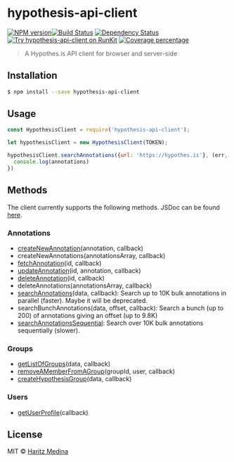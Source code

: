 # hypothesis-api-client
[![NPM version][npm-image]][npm-url][![Build Status][travis-image]][travis-url] [![Dependency Status][daviddm-image]][daviddm-url] [![Try hypothesis-api-client on RunKit][runkit-image]][runkit-url] [![Coverage percentage][coveralls-image]][coveralls-url] 
> A Hypothes.is API client for browser and server-side

## Installation

```sh
$ npm install --save hypothesis-api-client
```

## Usage

```js
const HypothesisClient = require('hypothesis-api-client');

let hypothesisClient = new HypothesisClient(TOKEN);

hypothesisClient.searchAnnotations({url: 'https://hypothes.is'}, (err, annotations) => {
  console.log(annotations)
})
```

## Methods

The client currently supports the following methods. JSDoc can be found [here](https://haritzmedina.github.io/hypothesis-api-client).

### Annotations
* [createNewAnnotation](http://h.readthedocs.io/en/latest/api-reference/#operation/createAnnotation)(annotation, callback)
* createNewAnnotations(annotationsArray, callback)
* [fetchAnnotation](http://h.readthedocs.io/en/latest/api-reference/#operation/fetchAnnotation)(id, callback)
* [updateAnnotation](http://h.readthedocs.io/en/latest/api-reference/#operation/updateAnnotation)(id, annotation, callback)
* [deleteAnnotation](http://h.readthedocs.io/en/latest/api-reference/#operation/deleteAnnotation)(id, callback)
* deleteAnnotations(annotationsArray, callback)
* [searchAnnotations](http://h.readthedocs.io/en/latest/api-reference/#operation/search)(data, callback): Search up to 10K bulk annotations in parallel (faster). Maybe it will be deprecated. 
* searchBunchAnnotations(data, offset, callback): Search a bunch (up to 200) of annotations giving an offset (up to 9.8K)
* [searchAnnotationsSequential](https://web.hypothes.is/blog/new-search-api-parameter-search_after/): Search over 10K bulk annotations sequentially (slower).

### Groups
* [getListOfGroups](https://h.readthedocs.io/en/latest/api-reference/#operation/listGroups)(data, callback)
* [removeAMemberFromAGroup](http://h.readthedocs.io/en/latest/api-reference/#operation/deleteGroupMember)(groupId, user, callback)
* [createHypothesisGroup](https://h.readthedocs.io/en/latest/api-reference/#operation/createGroup)(data, callback)

### Users
* [getUserProfile](http://h.readthedocs.io/en/latest/api-reference/#section/Hypothesis-API-Reference)(callback)

## License

MIT © [Haritz Medina](https://haritzmedina.com)


[npm-image]: https://badge.fury.io/js/hypothesis-api-client.svg
[npm-url]: https://npmjs.org/package/hypothesis-api-client
[travis-image]: https://travis-ci.com/haritzmedina/hypothesis-api-client.svg?branch=master
[travis-url]: https://travis-ci.org/haritzmedina/hypothesis-api-client
[daviddm-image]: https://david-dm.org/haritzmedina/hypothesis-api-client.svg?theme=shields.io
[daviddm-url]: https://david-dm.org/haritzmedina/hypothesis-api-client
[coveralls-image]: https://coveralls.io/repos/haritzmedina/hypothesis-api-client/badge.svg
[coveralls-url]: https://coveralls.io/r/haritzmedina/hypothesis-api-client
[runkit-image]:https://badge.runkitcdn.com/hypothesis-api-client.svg
[runkit-url]: https://npm.runkit.com/hypothesis-api-client
